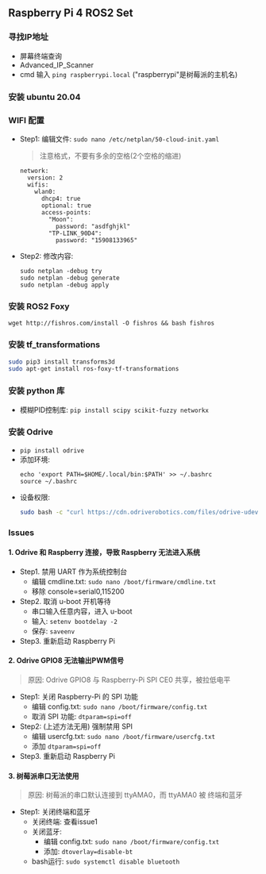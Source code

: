 
## Raspberry Pi 4 ROS2 Set

### 寻找IP地址
- 屏幕终端查询
- Advanced_IP_Scanner
- cmd 输入 ```ping raspberrypi.local``` ("raspberrypi"是树莓派的主机名)

### 安装 ubuntu 20.04

### WIFI 配置
- Step1: 编辑文件: `sudo nano /etc/netplan/50-cloud-init.yaml`
    > 注意格式，不要有多余的空格(2个空格的缩进)
    ```
    network:
      version: 2
      wifis:
        wlan0:
          dhcp4: true
          optional: true
          access-points:
            "Moon":
              password: "asdfghjkl"
            "TP-LINK_90D4":
              password: "15908133965"
    ```

- Step2: 修改内容:
    ```
    sudo netplan -debug try
    sudo netplan -debug generate
    sudo netplan -debug apply
    ```

### 安装 ROS2 Foxy
`wget http://fishros.com/install -O fishros && bash fishros`

### 安装 tf_transformations
```bash
sudo pip3 install transforms3d
sudo apt-get install ros-foxy-tf-transformations
```

### 安装 python 库
- 模糊PID控制库: `pip install scipy scikit-fuzzy networkx`


### 安装 Odrive
- `pip install odrive`
- 添加环境: 
    ```
    echo 'export PATH=$HOME/.local/bin:$PATH' >> ~/.bashrc
    source ~/.bashrc
    ```
- 设备权限: 
    ```bash
    sudo bash -c "curl https://cdn.odriverobotics.com/files/odrive-udev-rules.rules > /etc/udev/rules.d/91-odrive.rules && udevadm control --reload-rules && udevadm trigger"
    ```

### Issues
#### 1. Odrive 和 Raspberry 连接，导致 Raspberry 无法进入系统
- Step1. 禁用 UART 作为系统控制台
  - 编辑 cmdline.txt: `sudo nano /boot/firmware/cmdline.txt`
  - 移除 console=serial0,115200
- Step2. 取消 u-boot 开机等待
  - 串口输入任意内容，进入 u-boot
  - 输入: `setenv bootdelay -2`
  - 保存: `saveenv`
- Step3. 重新启动 Raspberry Pi

#### 2. Odrive GPIO8 无法输出PWM信号
> 原因: Odrive GPIO8 与 Raspberry-Pi SPI CE0 共享，被拉低电平
- Step1: 关闭 Raspberry-Pi 的 SPI 功能
  - 编辑 config.txt: `sudo nano /boot/firmware/config.txt`
  - 取消 SPI 功能: `dtparam=spi=off`
- Step2: (上述方法无用) 强制禁用 SPI
  - 编辑 usercfg.txt: `sudo nano /boot/firmware/usercfg.txt`
  - 添加 `dtparam=spi=off`
- Step3. 重新启动 Raspberry Pi

#### 3. 树莓派串口无法使用
> 原因: 树莓派的串口默认连接到 ttyAMA0，而 ttyAMA0 被 终端和蓝牙
- Step1: 关闭终端和蓝牙
  - 关闭终端: 查看issue1
  - 关闭蓝牙: 
    - 编辑 config.txt: `sudo nano /boot/firmware/config.txt`
    - 添加: `dtoverlay=disable-bt`
  - bash运行: `sudo systemctl disable bluetooth`
    <!-- - 进入root用户，bash运行: `sudo su` -->



